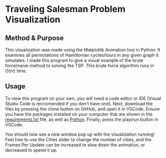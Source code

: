 # Traveling Salesman Problem Visualization

## Method & Purpose

This visualization was made using the Matplotlib Animation tool in Python. It examines all permutations of Hamiltonian cycles/tours in any given graph it simulates. I made this 
program to give a visual example of the brute force/naive method to solving the TSP. This brute force algorithm runs in O(n!) time.

## Usage

To view this program on your own, you will need a code editor or IDE (Visual Studio Code is reccomended if you don't have one).
Next, download the files by pressing the clone button on GitHub, and open it in VSCode. 
Ensure you have the packages installed on your computer that are shown in the [requirements.txt](travelling_salesman_visualization) file, 
as well as [Python](https://www.python.org/downloads/).
Finally, press the play/run button in VSCode.

You should now see a new window pop up with the visualization running! Feel free to use the Cities slider to change the number of cities, and the Frames Per Update can be increased
to slow down the animation, or decreased to speed it up.
